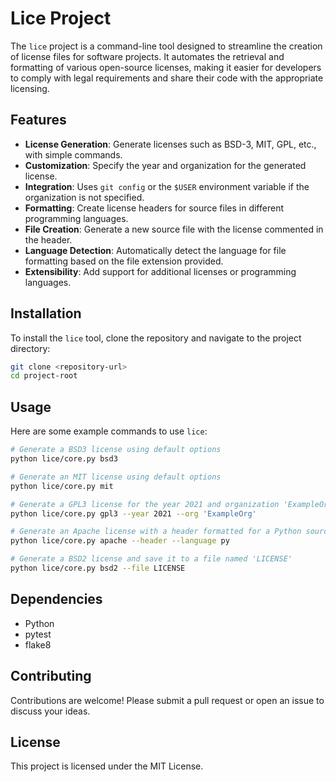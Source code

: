 # Lice Project

The `lice` project is a command-line tool designed to streamline the creation of license files for software projects. It automates the retrieval and formatting of various open-source licenses, making it easier for developers to comply with legal requirements and share their code with the appropriate licensing.

## Features
- **License Generation**: Generate licenses such as BSD-3, MIT, GPL, etc., with simple commands.
- **Customization**: Specify the year and organization for the generated license.
- **Integration**: Uses `git config` or the `$USER` environment variable if the organization is not specified.
- **Formatting**: Create license headers for source files in different programming languages.
- **File Creation**: Generate a new source file with the license commented in the header.
- **Language Detection**: Automatically detect the language for file formatting based on the file extension provided.
- **Extensibility**: Add support for additional licenses or programming languages.

## Installation

To install the `lice` tool, clone the repository and navigate to the project directory:

```bash
git clone <repository-url>
cd project-root
```

## Usage

Here are some example commands to use `lice`:

```bash
# Generate a BSD3 license using default options
python lice/core.py bsd3

# Generate an MIT license using default options
python lice/core.py mit

# Generate a GPL3 license for the year 2021 and organization 'ExampleOrg'
python lice/core.py gpl3 --year 2021 --org 'ExampleOrg'

# Generate an Apache license with a header formatted for a Python source file
python lice/core.py apache --header --language py

# Generate a BSD2 license and save it to a file named 'LICENSE'
python lice/core.py bsd2 --file LICENSE
```

## Dependencies

- Python
- pytest
- flake8

## Contributing

Contributions are welcome! Please submit a pull request or open an issue to discuss your ideas.

## License

This project is licensed under the MIT License.
